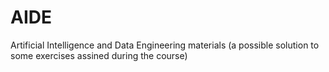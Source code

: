 # AIDE
 Artificial Intelligence and Data Engineering materials
 (a possible solution to some exercises assined during the course)